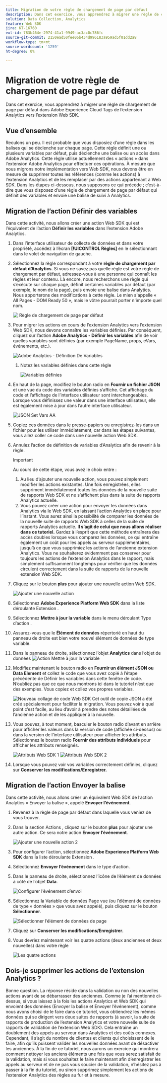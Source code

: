 ```yaml
---
title: Migration de votre règle de chargement de page par défaut
description: Dans cet exercice, vous apprendrez à migrer une règle de chargement de page par défaut dans Adobe Experience Cloud Tags de l’extension Analytics vers l’extension Web SDK.
solution: Data Collection, Analytics
feature: Web SDK
jira: KT-16760
exl-id: 783b464e-2974-41a1-9949-ac3ac0c786fc
source-git-commit: 2150ead50fee06b434d996183a959ad5f01dd2a8
workflow-type: tm+mt
source-wordcount: '1259'
ht-degree: 0%

---
```


# Migration de votre règle de chargement de page par défaut

Dans cet exercice, vous apprendrez à migrer une règle de chargement de page par défaut dans Adobe Experience Cloud Tags de l’extension Analytics vers l’extension Web SDK.

## Vue d’ensemble

Reculons un peu. Il est probable que vous disposiez d’une règle dans les balises qui se déclenche sur chaque page. Cette règle définit une ou plusieurs variables par défaut, puis déclenche une balise ou un accès dans Adobe Analytics. Cette règle utilise actuellement des « actions » dans l’extension Adobe Analytics pour effectuer ces opérations. À mesure que nous migrons notre implémentation vers Web SDK, nous devons être en mesure de supprimer toutes les références (comme les actions) à l’extension Analytics et de les remplacer par des actions appartenant à Web SDK. Dans les étapes ci-dessous, nous supposons ce qui précède ; c’est-à-dire que vous disposez d’une règle de chargement de page par défaut qui définit des variables et envoie une balise de suivi à Analytics.

## Migration de l’action Définir des variables

Dans cette activité, nous allons créer une action Web SDK qui est l’équivalent de l’action **Définir les variables** dans l’extension Adobe Analytics.

1. Dans l’interface utilisateur de collecte de données et dans votre propriété, accédez à l’écran **[!UICONTROL Règles]** en le sélectionnant dans le volet de navigation de gauche.
1. Sélectionnez la règle correspondant à votre **règle de chargement par défaut d’Analytics**. Si vous ne savez pas quelle règle est votre règle de chargement par défaut, adressez-vous à une personne qui connaît les règles et leur contenu. Là encore, nous recherchons une règle qui s’exécute sur chaque page, définit certaines variables par défaut (par exemple, le nom de la page), puis envoie une balise dans Analytics. Nous apporterons des modifications à cette règle. Le mien s&#39;appelle « All Pages - DOM Ready 50 », mais le vôtre pourrait porter n&#39;importe quel nom.

   ![&#x200B; Règle de chargement de page par défaut &#x200B;](assets/default-page-load-rule.jpg)

1. Pour migrer les actions en cours de l’extension Analytics vers l’extension Web SDK, nous devons connaître les variables définies. Par conséquent, cliquez sur l’action **Adobe Analytics - Définir les variables** afin de voir quelles variables sont définies (par exemple PageName, props, eVars, événements, etc.).

   ![Adobe Analytics - Définition De Variables](assets/aa-set-variables.jpg)
   1. Notez les variables définies dans cette règle

      ![Variables définies](assets/aa-vars-set.jpg)

1. En haut de la page, modifiez le bouton radio en **Fournir un fichier JSON** et une vue du code des variables définies s’affiche. Cet affichage du code et l’affichage de l’interface utilisateur sont interchangeables. Lorsque vous définissez une valeur dans une interface utilisateur, elle est également mise à jour dans l’autre interface utilisateur.

   ![JSON Set Vars AA](assets/aa-setvars-json.jpg)

1. Copiez ces données dans le presse-papiers ou enregistrez-les dans un fichier pour les utiliser immédiatement, car dans les étapes suivantes, vous allez coller ce code dans une nouvelle action Web SDK.
1. Annulez l’action de définition de variables d’Analytics afin de revenir à la règle.

   >[!IMPORTANT]
   >
   >Au cours de cette étape, vous avez le choix entre :
   >1. Au lieu d’ajouter une nouvelle action, vous pouvez simplement modifier les actions existantes. Une fois enregistrées, elles suppriment immédiatement toutes les données de la nouvelle suite de rapports Web SDK et ne s’affichent plus dans la suite de rapports Analytics actuelle.
   >1. Vous pouvez créer une action pour envoyer les données dans Analytics via le Web SDK, en laissant l’action Analytics en place pour l’instant. Vous aurez ainsi la possibilité de comparer les données de la nouvelle suite de rapports Web SDK à celles de la suite de rapports Analytics actuelle. **Il s’agit de celui que nous allons réaliser dans ce tutoriel.** Gardez à l’esprit que cette méthode entraînera des accès doubles lorsque vous comparez les données, ce qui entraîne également un coût pour les appels au serveur supplémentaires, jusqu’à ce que vous supprimiez les actions de l’ancienne extension Analytics. Vous ne souhaiterez évidemment pas conserver pour toujours les actions de l’extension Analytics dans le rapport, mais simplement suffisamment longtemps pour vérifier que les données circulent correctement dans la suite de rapports de la nouvelle extension Web SDK.

1. Cliquez sur le bouton **plus** pour ajouter une nouvelle action Web SDK.

   ![Ajouter une nouvelle action](assets/add-new-action.jpg)

1. Sélectionnez **Adobe Experience Platform Web SDK** dans la liste déroulante Extension .
1. Sélectionnez **Mettre à jour la variable** dans le menu déroulant Type d’action .
1. Assurez-vous que le **Élément de données** répertorié en haut du panneau de droite est bien votre nouvel élément de données de type variable.
1. Dans le panneau de droite, sélectionnez l’objet **Analytics** dans l’objet de données
   ![Action Mettre à jour la variable](assets/define-update-variable-action.jpg)
1. Modifiez maintenant le bouton radio en **Fournir un élément JSON ou Data Element** et collez le code que vous avez copié à l’étape précédente de Définir les variables dans cette fenêtre de code. N’oubliez pas que ce que nous montrons ici dans le tutoriel n’est que des exemples. Vous copiez et collez vos propres variables.

   ![Nouveau collage de code Web SDK](assets/new-websdk-code-paste.jpg)
Cet outil de copie JSON a été créé spécialement pour faciliter la migration. Vous pouvez voir à quel point c’est facile, au lieu d’avoir à prendre des notes détaillées de l’ancienne action et de les appliquer à la nouvelle.

1. Vous pouvez, à tout moment, basculer le bouton radio d’avant en arrière pour afficher les valeurs dans la version de code (affichée ci-dessus) ou dans la version de l’interface utilisateur pour afficher les attributs. Sélectionnez le bouton radio **Fournir des attributs individuels** pour afficher les attributs renseignés.

   ![Attributs Web SDK 1](assets/websdk-attributes-1.jpg)
   ![Attributs Web SDK 2](assets/websdk-attributes-2.jpg)

1. Lorsque vous pouvez voir vos variables correctement définies, cliquez sur **Conserver les modifications/Enregistrer.**

## Migration de l’action Envoyer la balise

Dans cette activité, nous allons créer un équivalent Web SDK de l’action Analytics « Envoyer la balise », appelé **Envoyer l’événement**.

1. Revenez à la règle de page par défaut dans laquelle vous veniez de vous trouver.
1. Dans la section Actions , cliquez sur le bouton **plus** pour ajouter une autre action. Ce sera notre action **Envoyer l’événement**.

   ![Ajouter une nouvelle action 2](assets/add-new-action-2.jpg)

1. Pour configurer l’action, sélectionnez **Adobe Experience Platform Web SDK** dans la liste déroulante Extension .
1. Sélectionnez **Envoyer l’événement** dans le type d’action.
1. Dans le panneau de droite, sélectionnez l’icône de l’élément de données à côté de l’objet **Data**.

   ![Configurer l’événement d’envoi](assets/send-event-config.jpg)

1. Sélectionnez la Variable de données Page vue (ou l’élément de données de type « données » que vous avez appelé), puis cliquez sur le bouton **Sélectionner**.

   ![Sélectionner l’élément de données de page](assets/select-data-element-variable.jpg)

1. Cliquez sur **Conserver les modifications/Enregistrer**.
1. Vous devriez maintenant voir les quatre actions (deux anciennes et deux nouvelles) dans votre règle

   ![Les quatre actions](assets/all-four-actions.jpg)

## Dois-je supprimer les actions de l’extension Analytics ?

Bonne question. La réponse réside dans la validation ou non des nouvelles actions avant de se débarrasser des anciennes. Comme je l’ai mentionné ci-dessus, si vous laissez à la fois les actions Analytics et Web SDK qui envoient des données (Envoyer la balise et Envoyer l’événement), comme nous avons choisi de le faire dans ce tutoriel, vous obtiendrez les mêmes données qui se dirigent vers deux suites de rapports (à savoir, la suite de rapports de production de l’extension Analytics et votre nouvelle suite de rapports de validation de l’extension Web SDK). Cela entraîne un doublement des appels au serveur dans Analytics et des coûts connexes. Cependant, il s’agit du nombre de clientes et clients qui choisissent de le faire, afin qu’ils puissent valider les nouvelles données avant de désactiver les anciennes. À la fin de ce tutoriel, nous aurons un exercice qui montrera comment nettoyer les anciens éléments une fois que vous serez satisfait de la validation, mais si vous souhaitez le faire maintenant afin d’enregistrer les appels au serveur et de ne pas vous soucier de la validation, n’hésitez pas à passer à la fin du tutoriel, ou sinon supprimez simplement les actions de l’extension Analytics des règles au fur et à mesure.

